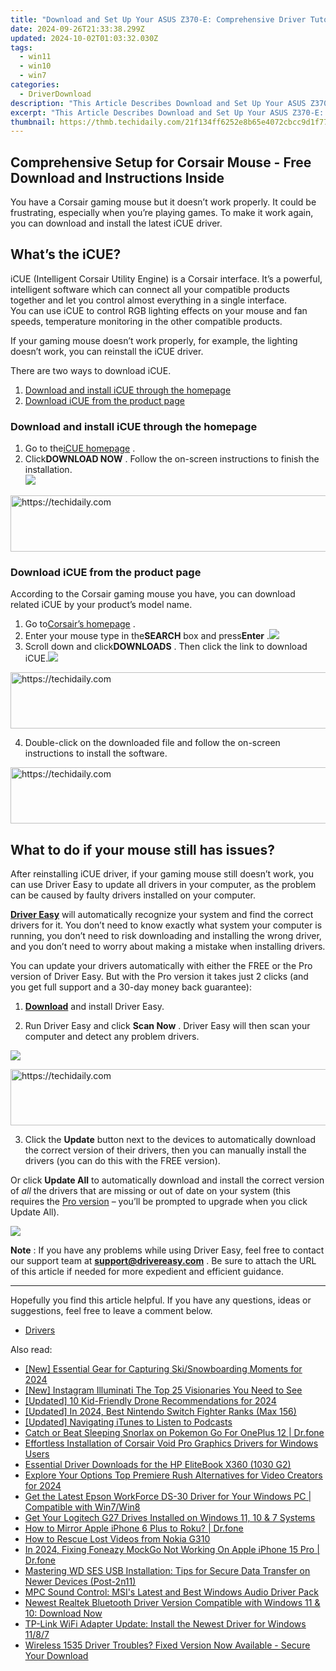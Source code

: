 ```yaml
---
title: "Download and Set Up Your ASUS Z370-E: Comprehensive Driver Tutorial for Swift Configuration"
date: 2024-09-26T21:33:38.299Z
updated: 2024-10-02T01:03:32.030Z
tags:
  - win11
  - win10
  - win7
categories:
  - DriverDownload
description: "This Article Describes Download and Set Up Your ASUS Z370-E: Comprehensive Driver Tutorial for Swift Configuration"
excerpt: "This Article Describes Download and Set Up Your ASUS Z370-E: Comprehensive Driver Tutorial for Swift Configuration"
thumbnail: https://thmb.techidaily.com/21f134ff6252e8b65e4072cbcc9d1f7716bea3abeb6dec26820e9ae291c1ae1c.jpg
---
```


## Comprehensive Setup for Corsair Mouse - Free Download and Instructions Inside

You have a Corsair gaming mouse but it doesn’t work properly. It could be frustrating, especially when you’re playing games. To make it work again, you can download and install the latest iCUE driver.

## What’s the iCUE?

 iCUE (Intelligent Corsair Utility Engine) is a Corsair interface. It’s a powerful, intelligent software which can connect all your compatible products together and let you control almost everything in a single interface.  
 You can use iCUE to control RGB lighting effects on your mouse and fan speeds, temperature monitoring in the other compatible products.

 If your gaming mouse doesn’t work properly, for example, the lighting doesn’t work, you can reinstall the iCUE driver.  

There are two ways to download iCUE.

1. [Download and install iCUE through the homepage](https://tools.techidaily.com/drivereasy/download/)
2. [Download iCUE from the product page](https://tools.techidaily.com/drivereasy/download/)

### Download and install iCUE through the homepage  

1. Go to the[iCUE homepage](https://www.corsair.com/uk/en/icue) .
2. Click**DOWNLOAD NOW** . Follow the on-screen instructions to finish the installation.  
![](https://images.drivereasy.com/wp-content/uploads/2019/07/icue.jpg)

<!-- affiliate ads begin -->
<a href="https://appsumo.8odi.net/c/5597632/2151856/7443" target="_top" id="2151856">
  <img src="//a.impactradius-go.com/display-ad/7443-2151856" border="0" alt="https://techidaily.com" width="728" height="90"/>
</a>
<img height="0" width="0" src="https://appsumo.8odi.net/i/5597632/2151856/7443" style="position:absolute;visibility:hidden;" border="0" />
<!-- affiliate ads end -->

### Download iCUE from the product page

 According to the Corsair gaming mouse you have, you can download related iCUE by your product’s model name.  

1. Go to[Corsair’s homepage](https://www.corsair.com/us/en/) .
2. Enter your mouse type in the**SEARCH** box and press**Enter** .![](https://images.drivereasy.com/wp-content/uploads/2019/07/search.jpg)
3. Scroll down and click**DOWNLOADS** . Then click the link to download iCUE.![](https://images.drivereasy.com/wp-content/uploads/2019/07/icue1.jpg)

<!-- affiliate ads begin -->
<a href="https://ephamedtechinc.pxf.io/c/5597632/2136619/26400" target="_top" id="2136619">
  <img src="//a.impactradius-go.com/display-ad/26400-2136619" border="0" alt="https://techidaily.com" width="728" height="90"/>
</a>
<img height="0" width="0" src="https://ephamedtechinc.pxf.io/i/5597632/2136619/26400" style="position:absolute;visibility:hidden;" border="0" />
<!-- affiliate ads end -->

4. Double-click on the downloaded file and follow the on-screen instructions to install the software.

<!-- affiliate ads begin -->
<a href="https://appsumo.8odi.net/c/5597632/2082532/7443" target="_top" id="2082532">
  <img src="//a.impactradius-go.com/display-ad/7443-2082532" border="0" alt="https://techidaily.com" width="728" height="90"/>
</a>
<img height="0" width="0" src="https://appsumo.8odi.net/i/5597632/2082532/7443" style="position:absolute;visibility:hidden;" border="0" />
<!-- affiliate ads end -->

## What to do if your mouse still has issues?

 After reinstalling iCUE driver, if your gaming mouse still doesn’t work, you can use Driver Easy to update all drivers in your computer, as the problem can be caused by faulty drivers installed on your computer.

**[Driver Easy](https://tools.techidaily.com/drivereasy/download/)**  will automatically recognize your system and find the correct drivers for it. You don’t need to know exactly what system your computer is running, you don’t need to risk downloading and installing the wrong driver, and you don’t need to worry about making a mistake when installing drivers.

 You can update your drivers automatically with either the FREE or the Pro version of Driver Easy. But with the Pro version it takes just 2 clicks (and you get full support and a 30-day money back guarantee):

 1) **[Download](https://tools.techidaily.com/drivereasy/download/)**  and install Driver Easy.

 2) Run Driver Easy and click **Scan Now** . Driver Easy will then scan your computer and detect any problem drivers.

![](https://images.drivereasy.com/wp-content/uploads/2019/04/image-84.png)

<!-- affiliate ads begin -->
<a href="https://appsumo.8odi.net/c/5597632/2151860/7443" target="_top" id="2151860">
  <img src="//a.impactradius-go.com/display-ad/7443-2151860" border="0" alt="https://techidaily.com" width="728" height="90"/>
</a>
<img height="0" width="0" src="https://appsumo.8odi.net/i/5597632/2151860/7443" style="position:absolute;visibility:hidden;" border="0" />
<!-- affiliate ads end -->

 3) Click the **Update**  button next to the devices to automatically download the correct version of their drivers, then you can manually install the drivers (you can do this with the FREE version).

 Or click **Update All** to automatically download and install the correct version of _all_ the drivers that are missing or out of date on your system (this requires the [Pro version](https://tools.techidaily.com/drivereasy/download/) – you’ll be prompted to upgrade when you click Update All).

![](https://images.drivereasy.com/wp-content/uploads/2019/04/image-91.png)

**Note** : If you have any problems while using Driver Easy, feel free to contact our support team at **[support@drivereasy.com](https://tools.techidaily.com/drivereasy/download/)**  . Be sure to attach the URL of this article if needed for more expedient and efficient guidance.

---

 Hopefully you find this article helpful. If you have any questions, ideas or suggestions, feel free to leave a comment below.[](https://tools.techidaily.com/drivereasy/download/)

* [Drivers](https://tools.techidaily.com/drivereasy/download/)

<ins class="adsbygoogle"
     style="display:block"
     data-ad-format="autorelaxed"
     data-ad-client="ca-pub-7571918770474297"
     data-ad-slot="1223367746"></ins>

<ins class="adsbygoogle"
     style="display:block"
     data-ad-client="ca-pub-7571918770474297"
     data-ad-slot="8358498916"
     data-ad-format="auto"
     data-full-width-responsive="true"></ins>

<span class="atpl-alsoreadstyle">Also read:</span>
<div><ul>
<li><a href="https://fox-helps.techidaily.com/new-essential-gear-for-capturing-skisnowboarding-moments-for-2024/"><u>[New] Essential Gear for Capturing Ski/Snowboarding Moments for 2024</u></a></li>
<li><a href="https://instagram-video-files.techidaily.com/new-instagram-illuminati-the-top-25-visionaries-you-need-to-see/"><u>[New] Instagram Illuminati The Top 25 Visionaries You Need to See</u></a></li>
<li><a href="https://fox-friendly.techidaily.com/updated-10-kid-friendly-drone-recommendations-for-2024/"><u>[Updated] 10 Kid-Friendly Drone Recommendations for 2024</u></a></li>
<li><a href="https://screen-mirroring-recording.techidaily.com/updated-in-2024-best-nintendo-switch-fighter-ranks-max-156/"><u>[Updated] In 2024, Best Nintendo Switch Fighter Ranks (Max 156)</u></a></li>
<li><a href="https://extra-support.techidaily.com/updated-navigating-itunes-to-listen-to-podcasts/"><u>[Updated] Navigating iTunes to Listen to Podcasts</u></a></li>
<li><a href="https://android-pokemon-go.techidaily.com/catch-or-beat-sleeping-snorlax-on-pokemon-go-for-oneplus-12-drfone-by-drfone-virtual-android/"><u>Catch or Beat Sleeping Snorlax on Pokemon Go For OnePlus 12 | Dr.fone</u></a></li>
<li><a href="https://driver-download.techidaily.com/effortless-installation-of-corsair-void-pro-graphics-drivers-for-windows-users/"><u>Effortless Installation of Corsair Void Pro Graphics Drivers for Windows Users</u></a></li>
<li><a href="https://driver-download.techidaily.com/essential-driver-downloads-for-the-hp-elitebook-x360-1030-g2/"><u>Essential Driver Downloads for the HP EliteBook X360 (1030 G2)</u></a></li>
<li><a href="https://ai-vdieo-software.techidaily.com/explore-your-options-top-premiere-rush-alternatives-for-video-creators-for-2024/"><u>Explore Your Options Top Premiere Rush Alternatives for Video Creators for 2024</u></a></li>
<li><a href="https://driver-download.techidaily.com/get-the-latest-epson-workforce-ds-30-driver-for-your-windows-pc-compatible-with-win7win8/"><u>Get the Latest Epson WorkForce DS-30 Driver for Your Windows PC | Compatible with Win7/Win8</u></a></li>
<li><a href="https://driver-download.techidaily.com/get-your-logitech-g27-drives-installed-on-windows-11-10-and-7-systems/"><u>Get Your Logitech G27 Drives Installed on Windows 11, 10 & 7 Systems</u></a></li>
<li><a href="https://screen-mirror.techidaily.com/how-to-mirror-apple-iphone-6-plus-to-roku-drfone-by-drfone-ios/"><u>How to Mirror Apple iPhone 6 Plus to Roku? | Dr.fone</u></a></li>
<li><a href="https://blog-min.techidaily.com/how-to-rescue-lost-videos-from-nokia-g310-by-fonelab-android-recover-video/"><u>How to Rescue Lost Videos from Nokia G310</u></a></li>
<li><a href="https://review-topics.techidaily.com/in-2024-fixing-foneazy-mockgo-not-working-on-apple-iphone-15-pro-drfone-by-drfone-virtual-ios/"><u>In 2024, Fixing Foneazy MockGo Not Working On Apple iPhone 15 Pro | Dr.fone</u></a></li>
<li><a href="https://driver-download.techidaily.com/mastering-wd-ses-usb-installation-tips-for-secure-data-transfer-on-newer-devices-post-2n11/"><u>Mastering WD SES USB Installation: Tips for Secure Data Transfer on Newer Devices (Post-2n11)</u></a></li>
<li><a href="https://driver-download.techidaily.com/mpc-sound-control-msis-latest-and-best-windows-audio-driver-pack/"><u>MPC Sound Control: MSI's Latest and Best Windows Audio Driver Pack</u></a></li>
<li><a href="https://driver-download.techidaily.com/newest-realtek-bluetooth-driver-version-compatible-with-windows-11-and-10-download-now/"><u>Newest Realtek Bluetooth Driver Version Compatible with Windows 11 & 10: Download Now</u></a></li>
<li><a href="https://driver-download.techidaily.com/tp-link-wifi-adapter-update-install-the-newest-driver-for-windows-1187/"><u>TP-Link WiFi Adapter Update: Install the Newest Driver for Windows 11/8/7</u></a></li>
<li><a href="https://driver-download.techidaily.com/wireless-1535-driver-troubles-fixed-version-now-available-secure-your-download/"><u>Wireless 1535 Driver Troubles? Fixed Version Now Available - Secure Your Download</u></a></li>
</ul></div>

